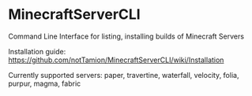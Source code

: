 # MinecraftServerCLI
Command Line Interface for listing, installing builds of Minecraft Servers

Installation guide: https://github.com/notTamion/MinecraftServerCLI/wiki/Installation

Currently supported servers: paper, travertine, waterfall, velocity, folia, purpur, magma, fabric